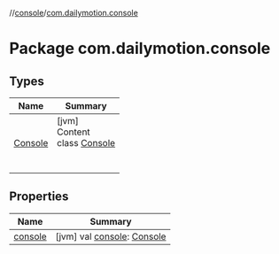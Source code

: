 //[console](../../index.md)/[com.dailymotion.console](index.md)



# Package com.dailymotion.console  


## Types  
  
|  Name |  Summary | 
|---|---|
| <a name="com.dailymotion.console/Console///PointingToDeclaration/"></a>[Console](-console/index.md)| <a name="com.dailymotion.console/Console///PointingToDeclaration/"></a>[jvm]  <br>Content  <br>class [Console](-console/index.md)  <br><br><br>|


## Properties  
  
|  Name |  Summary | 
|---|---|
| <a name="com.dailymotion.console//console/#/PointingToDeclaration/"></a>[console](console.md)| <a name="com.dailymotion.console//console/#/PointingToDeclaration/"></a> [jvm] val [console](console.md): [Console](-console/index.md)   <br>|

